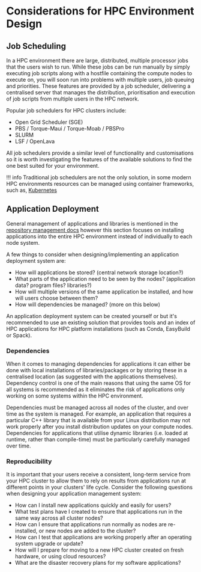 # Considerations for HPC Environment Design

## Job Scheduling

In a HPC environment there are large, distributed, multiple processor jobs that the users wish to run. While these jobs can be run manually by simply executing job scripts along with a hostfile containing the compute nodes to execute on, you will soon run into problems with multiple users, job queuing and priorities. These features are provided by a job scheduler, delivering a centralised server that manages the distribution, prioritisation and execution of job scripts from multiple users in the HPC network.

Popular job schedulers for HPC clusters include:

- Open Grid Scheduler (SGE)
- PBS / Torque-Maui / Torque-Moab / PBSPro
- SLURM
- LSF / OpenLava

All job schedulers provide a similar level of functionality and customisations so it is worth investigating the features of the available solutions to find the one best suited for your environment.

!!! info
    Traditional job schedulers are not the only solution, in some modern HPC environments resources can be managed using container frameworks, such as, [Kubernetes](https://kubernetes.io/)

## Application Deployment

General management of applications and libraries is mentioned in the [repository management docs](base-system.md#repository-management) however this section focuses on installing applications into the entire HPC environment instead of individually to each node system.

A few things to consider when designing/implementing an application deployment system are:

- How will applications be stored? (central network storage location?)
- What parts of the application need to be seen by the nodes? (application data? program files? libraries?)
- How will multiple versions of the same application be installed, and how will users choose between them?
- How will dependencies be managed? (more on this below)

An application deployment system can be created yourself or but it's recommended to use an existing solution that provides tools and an index of HPC applications for HPC platform installations (such as Conda, EasyBuild or Spack).

### Dependencies

When it comes to managing dependencies for applications it can either be done with local installations of libraries/packages or by storing these in a centralised location (as suggested with the applications themselves). Dependency control is one of the main reasons that using the same OS for all systems is recommended as it eliminates the risk of applications only working on some systems within the HPC environment.

Dependencies must be managed across all nodes of the cluster, and over time as the system is managed. For example, an application that requires a particular C++ library that is available from your Linux distribution may not work properly after you install distribution updates on your compute nodes. Dependencies for applications that utilise dynamic libraries (i.e. loaded at runtime, rather than compile-time) must be particularly carefully managed over time.

### Reproducibility

It is important that your users receive a consistent, long-term service from your HPC cluster to allow them to rely on results from applications run at different points in your clusters' life cycle. Consider the following questions when designing your application management system:

- How can I install new applications quickly and easily for users?
- What test plans have I created to ensure that applications run in the same way across all cluster nodes?
- How can I ensure that applications run normally as nodes are re-installed, or new nodes are added to the cluster?
- How can I test that applications are working properly after an operating system upgrade or update?
- How will I prepare for moving to a new HPC cluster created on fresh hardware, or using cloud resources?
- What are the disaster recovery plans for my software applications?
